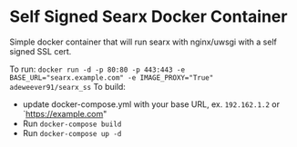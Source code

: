 # Self Signed Searx Docker Container

Simple docker container that will run searx with nginx/uwsgi with a self signed SSL cert.

To run: `docker run -d -p 80:80 -p 443:443 -e BASE_URL="searx.example.com" -e IMAGE_PROXY="True" adeweever91/searx_ss`
To build:
 - update docker-compose.yml with your base URL, ex. `192.162.1.2` or `https://example.com"
 - Run `docker-compose build`
 - Run `docker-compose up -d`
